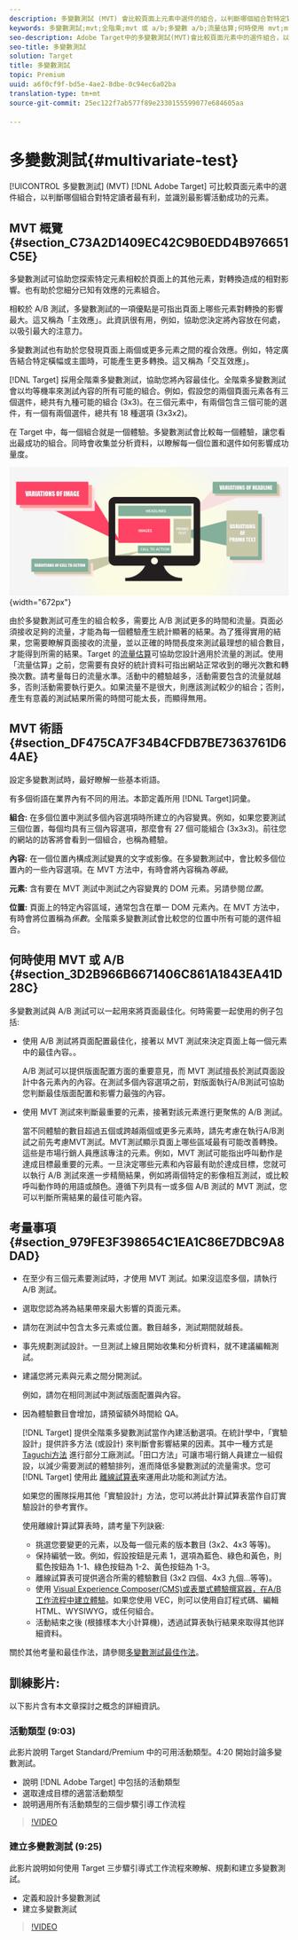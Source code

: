 ```yaml
---
description: 多變數測試 (MVT) 會比較頁面上元素中選件的組合，以判斷哪個組合對特定對象執行時效果最佳，並識別哪個元素最能影響活動的成功。
keywords: 多變數測試;mvt;全階乘;mvt 或 a/b;多變數 a/b;流量估算;何時使用 mvt;mvt 考量;多變數
seo-description: Adobe Target中的多變數測試(MVT)會比較頁面元素中的選件組合，以判斷哪個組合對特定讀者最有利，並識別最影響活動成功的元素。
seo-title: 多變數測試
solution: Target
title: 多變數測試
topic: Premium
uuid: a6f0cf9f-bd5e-4ae2-8dbe-0c94ec6a02ba
translation-type: tm+mt
source-git-commit: 25ec122f7ab577f89e2330155599077e684605aa

---
```



# 多變數測試{#multivariate-test}

[!UICONTROL 多變數測試] (MVT) [!DNL Adobe Target] 可比較頁面元素中的選件組合，以判斷哪個組合對特定讀者最有利，並識別最影響活動成功的元素。

## MVT 概覽 {#section_C73A2D1409EC42C9B0EDD4B976651C5E}

多變數測試可協助您探索特定元素相較於頁面上的其他元素，對轉換造成的相對影響。也有助於您細分已知有效應的元素組合。

相較於 A/B 測試，多變數測試的一項優點是可指出頁面上哪些元素對轉換的影響最大。這又稱為「主效應」。此資訊很有用，例如，協助您決定將內容放在何處，以吸引最大的注意力。

多變數測試也有助於您發現頁面上兩個或更多元素之間的複合效應。例如，特定廣告結合特定橫幅或主圖時，可能產生更多轉換。這又稱為「交互效應」。

[!DNL Target] 採用全階乘多變數測試，協助您將內容最佳化。全階乘多變數測試會以均等機率來測試內容的所有可能的組合。例如，假設您的兩個頁面元素各有三個選件，總共有九種可能的組合 (3x3)。在三個元素中，有兩個包含三個可能的選件，有一個有兩個選件，總共有 18 種選項 (3x3x2)。

在 Target 中，每一個組合就是一個體驗。多變數測試會比較每一個體驗，讓您看出最成功的組合。同時會收集並分析資料，以瞭解每一個位置和選件如何影響成功量度。

![](assets/multivariate.png){width=&quot;672px&quot;}

由於多變數測試可產生的組合較多，需要比 A/B 測試更多的時間和流量。頁面必須接收足夠的流量，才能為每一個體驗產生統計顯著的結果。為了獲得實用的結果，您需要瞭解頁面接收的流量，並以正確的時間長度來測試最理想的組合數目，才能得到所需的結果。Target 的[流量估算](../../c-activities/c-multivariate-testing/t-create-multivariate-test/traffic-estimator.md#task_71AA6922AFD447EA8C5E610A78ABA714)可協助您設計適用於流量的測試。使用「流量估算」之前，您需要有良好的統計資料可指出網站正常收到的曝光次數和轉換次數。請考量每日的流量水準。活動中的體驗越多，活動需要包含的流量就越多，否則活動需要執行更久。如果流量不是很大，則應該測試較少的組合；否則，產生有意義的測試結果所需的時間可能太長，而顯得無用。

## MVT 術語 {#section_DF475CA7F34B4CFDB7BE7363761D64AE}

設定多變數測試時，最好瞭解一些基本術語。

有多個術語在業界內有不同的用法。本節定義所用 [!DNL Target]詞彙。

**組合:** 在多個位置中測試多個內容選項時所建立的內容變異。例如，如果您要測試三個位置，每個均具有三個內容選項，那麼會有 27 個可能組合 (3x3x3)。前往您的網站的訪客將會看到一個組合，也稱為體驗。

**內容:** 在一個位置內構成測試變異的文字或影像。在多變數測試中，會比較多個位置內的一些內容選項。在 MVT 方法中，有時會將內容稱為*等級*。

**元素:** 含有要在 MVT 測試中測試之內容變異的 DOM 元素。另請參閱*位置*。

**位置:** 頁面上的特定內容區域，通常包含在單一 DOM 元素內。在 MVT 方法中，有時會將位置稱為*係數*。全階乘多變數測試會比較您的位置中所有可能的選件組合。

## 何時使用 MVT 或 A/B {#section_3D2B966B6671406C861A1843EA41D28C}

多變數測試與 A/B 測試可以一起用來將頁面最佳化。何時需要一起使用的例子包括:

* 使用 A/B 測試將頁面配置最佳化，接著以 MVT 測試來決定頁面上每一個元素中的最佳內容。。

   A/B 測試可以提供版面配置方面的重要意見，而 MVT 測試擅長於測試頁面設計中各元素內的內容。在測試多個內容選項之前，對版面執行A/B測試可協助您判斷最佳版面配置和影響力最強的內容。

* 使用 MVT 測試來判斷最重要的元素，接著對該元素進行更聚焦的 A/B 測試。

   當不同體驗的數目超過五個或跨越兩個或更多元素時，請先考慮在執行A/B測試之前先考慮MVT測試。MVT測試顯示頁面上哪些區域最有可能改善轉換。這些是市場行銷人員應該專注的元素。例如，MVT 測試可能指出呼叫動作是達成目標最重要的元素。一旦決定哪些元素和內容最有助於達成目標，您就可以執行 A/B 測試來進一步精簡結果，例如將兩個特定的影像相互測試，或比較呼叫動作時的用語或顏色。遵循下列具有一或多個 A/B 測試的 MVT 測試，您可以判斷所需結果的最佳可能內容。

## 考量事項 {#section_979FE3F398654C1EA1C86E7DBC9A8DAD}

* 在至少有三個元素要測試時，才使用 MVT 測試。如果沒這麼多個，請執行 A/B 測試。
* 選取您認為將為結果帶來最大影響的頁面元素。
* 請勿在測試中包含太多元素或位置。數目越多，測試期間就越長。
* 事先規劃測試設計。一旦測試上線且開始收集和分析資料，就不建議編輯測試。
* 建議您將元素與元素之間分開測試。

   例如，請勿在相同測試中測試版面配置與內容。
* 因為體驗數目會增加，請預留額外時間給 QA。

   [!DNL Target] 提供全階乘多變數測試當作內建活動選項。在統計學中，「實驗設計」提供許多方法 (或設計) 來判斷會影響結果的因素。其中一種方式是 [Taguchi方法](https://en.wikipedia.org/wiki/Taguchi_methods) 進行部分工廠測試。「田口方法」可讓市場行銷人員建立一組假設，以減少需要測試的體驗排列，進而降低多變數測試的流量需求。您可 [!DNL Target] 使用此 [離線試算表](/help/assets/MVT-Taguchi-Partial-Factorial-Design-02102017.xlsx)來運用此功能和測試方法。

   如果您的團隊採用其他「實驗設計」方法，您可以將此計算試算表當作自訂實驗設計的參考實作。

   使用離線計算試算表時，請考量下列訣竅:

   * 挑選您要變更的元素，以及每一個元素的版本數目 (3x2、4x3 等等)。
   * 保持編號一致。例如，假設按鈕是元素 1，選項為藍色、綠色和黃色，則藍色按鈕為 1-1、綠色按鈕為 1-2、黃色按鈕為 1-3。
   * 離線試算表可提供適合所需的體驗數目 (3x2 四個、4x3 九個...等等)。
   * 使用 [Visual Experience Composer(CMS)或表單式體驗撰寫器，在A/B工作流程中建立體驗](/help/c-experiences/experiences.md)。如果您使用 VEC，則可以使用自訂程式碼、編輯 HTML、WYSIWYG，或任何組合。
   * 活動結束之後 (根據樣本大小計算機)，透過試算表執行結果來取得其他詳細資料。

關於其他考量和最佳作法，請參閱[多變數測試最佳作法](../../c-activities/c-multivariate-testing/best-practices.md#reference_53635817FFB741EF8C4E56CC70688EDD)。

## 訓練影片:

以下影片含有本文章探討之概念的詳細資訊。

### 活動類型 (9:03)

此影片說明 Target Standard/Premium 中的可用活動類型。4:20 開始討論多變數測試。

* 說明 [!DNL Adobe Target] 中包括的活動類型
* 選取達成目標的適當活動類型
* 說明適用所有活動類型的三個步驟引導工作流程

>[!VIDEO](https://video.tv.adobe.com/v/17386?captions=chi_hant)

### 建立多變數測試 (9:25)

此影片說明如何使用 Target 三步驟引導式工作流程來瞭解、規劃和建立多變數測試。

* 定義和設計多變數測試
* 建立多變數測試

>[!VIDEO](https://video.tv.adobe.com/v/17395?captions=chi_hant)